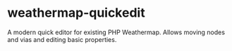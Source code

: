 # weathermap-quickedit
A modern quick editor for existing PHP Weathermap. Allows moving nodes and vias and editing basic properties.
